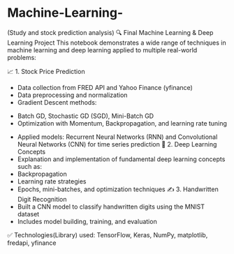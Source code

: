 # Machine-Learning-
(Study and stock prediction analysis)
🔍 Final Machine Learning & Deep Learning Project
This notebook demonstrates a wide range of techniques in machine learning and deep learning applied to multiple real-world problems:

📈 1. Stock Price Prediction
-  Data collection from FRED API and Yahoo Finance (yfinance)
-  Data preprocessing and normalization
-  Gradient Descent methods:
  +  Batch GD, Stochastic GD (SGD), Mini-Batch GD
  +  Optimization with Momentum, Backpropagation, and learning rate tuning
-  Applied models: Recurrent Neural Networks (RNN) and Convolutional Neural Networks (CNN) for time series prediction
🧠 2. Deep Learning Concepts
-  Explanation and implementation of fundamental deep learning concepts such as:
-  Backpropagation
-  Learning rate strategies
-  Epochs, mini-batches, and optimization techniques
✍️ 3. Handwritten Digit Recognition
-  Built a CNN model to classify handwritten digits using the MNIST dataset
-  Includes model building, training, and evaluation

✅ Technologies(Library) used: TensorFlow, Keras, NumPy, matplotlib, fredapi, yfinance
